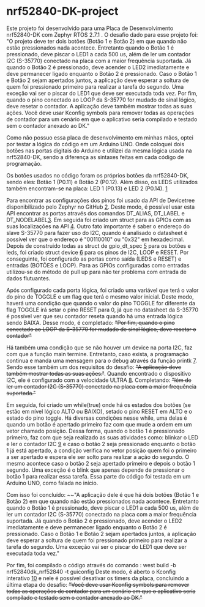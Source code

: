 # nrf52840-DK-project
Este projeto foi desenvolvido para uma Placa de Desenvolvimento nrf52840-DK com Zephyr RTOS 2.7.1 . O desafio dado para esse projeto foi:
"O projeto deve ter dois botões (Botão 1 e Botão 2) em que quando não estão pressionados nada acontece. Entretanto quando o Botão 1 é pressionado, deve piscar o LED1 a cada 500 us, além de ler um contador I2C (S-35770) conectado na placa com a maior frequência suportada.
Já quando o Botão 2 é pressionado, deve acender o LED2 imediatamente e deve permanecer ligado enquanto o Botão 2 é pressionado.
Caso o Botão 1 e Botão 2 sejam apertados juntos, a aplicação deve esperar a soltura de quem foi pressionado primeiro para realizar a tarefa do segundo. Uma exceção vai ser o piscar do LED1 que deve ser executada toda vez.
Por fim, quando o pino conectado ao LOOP da S-35770 for mudado de sinal lógico, deve resetar o contador.
A aplicação deve também mostrar todas as suas ações. Você deve usar Kconfig symbols para remover todas as operações de contador para um cenário em que o aplicativo seria compilado e testado sem o contador anexado ao DK."

Como não possuo essa placa de desenvolvimento em minhas mãos, optei por testar a lógica do código em um Arduino UNO. Onde coloquei dois botões nas portas digitais do Arduino e utilizei da mesma lógica usada na nrf52840-DK, sendo a diferença as sintaxes feitas em cada código de programação.

Os botões usados no código foram os próprios botões da nrf52840-DK, sendo eles: Botão 1 (P0.11) e Botão 2 (P0.12). Além disso, os LEDS utilizados também encontram-se na placa: LED 1 (P0.13) e LED 2 (P0.14). [1](https://docs.zephyrproject.org/2.7.1/boards/arm/nrf52840dk_nrf52840/doc/index.html)

Para encontrar as configurações dos pinos foi usado da API de Devicetree disponibilizado pelo Zephyr no GitHub [2](https://github.com/nrfconnect/sdk-zephyr/blob/main/boards/arm/nrf52840dk_nrf52840/nrf52840dk_nrf52840.dts). Deste modo, é possível usar esta API encontrar as portas através dos comandos DT_ALIAS, DT_LABEL e DT_NODELABEL[3](https://docs.zephyrproject.org/latest/reference/devicetree/api.html). Em seguida foi criado um struct para as GPIOs com as suas localizações na API [4](https://docs.zephyrproject.org/latest/reference/peripherals/gpio.html). Outro fato importante é saber o endereço do slave S-35770 para fazer uso do I2C, quando é analisado o datasheet é possível ver que o endereço é "00110010" ou "0x32" em hexadecimal. Depois de construido todas as struct de gpio_dt_spec [5](https://docs.zephyrproject.org/apidoc/latest/structgpio__dt__spec.html) para os botões e leds, foi criado struct device [6](https://docs.zephyrproject.org/apidoc/latest/structdevice.html) para os pinos de I2C, LOOP e RESET. Por conseguinte, foi configurado as portas como saída (LEDS e RESET) e entradas (BOTÕES e LOOP). Para as GPIOs configuradas como entradas utilizou-se do método de pull up para não ter problema com entrada de dados flutuantes.

Após configurado cada porta lógica, foi criado uma variável que terá o valor do pino de TOGGLE e um flag que terá o mesmo valor inicial. Deste modo, haverá uma condição que quando o valor do pino TOGGLE for diferente da flag TOGGLE irá setar o pino RESET para 0, já que no datasheet da S-35770 é possível ver que seu contador reseta quando há uma entrada lógica sendo BAIXA. Desse modo, é completado: ~~"Por fim, quando o pino conectado ao LOOP da S-35770 for mudado de sinal lógico, deve resetar o contador"~~ 

Há também uma condição que se não houver um device na porta I2C, faz com que a função main termine. Entretanto, caso exista, a programação continua e manda uma mensagem para o debug através da função printk [7](https://docs.zephyrproject.org/apidoc/latest/printk_8h.html#a768a7dff8592b69f327a08f96b00fa54). Sendo esse também um dos requisitos do desafio: ~~"A aplicação deve também mostrar todas as suas ações."~~.
Quando encontrado o dispositivo I2C, ele é configurado com a velocidade ULTRA [8](https://docs.zephyrproject.org/latest/reference/peripherals/i2c.html#c.I2C_SPEED_ULTRA). Completando: ~~"lém de ler um contador I2C (S-35770) conectado na placa com a maior frequência suportada."~~

Em seguida, foi criado um while(true) onde há os estados dos botões (se estão em nível lógico ALTO ou BAIXO), setado o pino RESET em ALTO e o estado do pino toggle. Há diversas condições nesse while, uma delas é quando um botão é apertado primeiro faz com que mude a ordem em um vetor chamado posição. Dessa forma, quando o botão 1 é pressionado primeiro, faz com que seja realizado as suas atividades como: blinkar o LED e ler o contador I2C [9](https://docs.zephyrproject.org/latest/reference/peripherals/i2c.html#c.i2c_reg_read_byte) e caso o botão 2 seja pressionado enquanto o botão 1 já está apertado, a condição verifica no vetor posição quem foi o primeiro a ser apertado e espera ele ser solto para realizar a ação do segundo. O mesmo acontece caso o botão 2 seja apertado primeiro e depois o botão 1 segundo. Uma exceção é o blink que apenas depende de pressionar o botão 1 para realizar essa tarefa.
Essa parte do código foi testada em um Arduino UNO, como falada no início.

Com isso foi concluído: ~~"A aplicação dele é que há dois botões (Botão 1 e Botão 2) em que quando não estão pressionados nada acontece. Entretanto quando o Botão 1 é pressionado, deve piscar o LED1 a cada 500 us, além de ler um contador I2C (S-35770) conectado na placa com a maior frequência suportada.
Já quando o Botão 2 é pressionado, deve acender o LED2 imediatamente e deve permanecer ligado enquanto o Botão 2 é pressionado.
Caso o Botão 1 e Botão 2 sejam apertados juntos, a aplicação deve esperar a soltura de quem foi pressionado primeiro para realizar a tarefa do segundo. Uma exceção vai ser o piscar do LED1 que deve ser executada toda vez."

Por fim, foi compilado o código através do comando :
west build -b nrf52840dk_nrf52840 -t guiconfig 
Deste modo, é aberto o Kconfig interativo [10](https://docs.zephyrproject.org/latest/guides/build/kconfig/menuconfig.html) e nele é possível desativar os timers da placa, concluindo a última etapa do desafio: ~~"Você deve usar Kconfig symbols para remover todas as operações de contador para um cenário em que o aplicativo seria compilado e testado sem o contador anexado ao DK."~~


